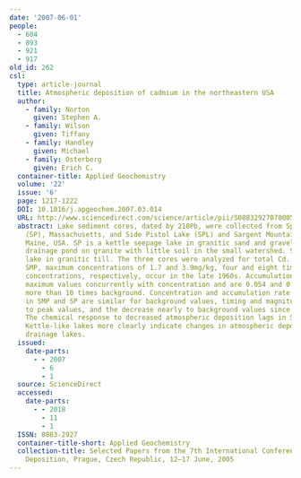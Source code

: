 ```yaml
---
date: '2007-06-01'
people:
  - 604
  - 893
  - 921
  - 917
old_id: 262
csl:
  type: article-journal
  title: Atmospheric deposition of cadmium in the northeastern USA
  author:
    - family: Norton
      given: Stephen A.
    - family: Wilson
      given: Tiffany
    - family: Handley
      given: Michael
    - family: Osterberg
      given: Erich C.
  container-title: Applied Geochemistry
  volume: '22'
  issue: '6'
  page: 1217-1222
  DOI: 10.1016/j.apgeochem.2007.03.014
  URL: http://www.sciencedirect.com/science/article/pii/S0883292707000571
  abstract: Lake sediment cores, dated by 210Pb, were collected from Spectacle Pond
    (SP), Massachusetts, and Side Pistol Lake (SPL) and Sargent Mountain Pond (SMP),
    Maine, USA. SP is a kettle seepage lake in granitic sand and gravel. SMP is a
    drainage pond on granite with little soil in the small watershed. SPL is a drainage
    lake in granitic till. The three cores were analyzed for total Cd. For SP and
    SMP, maximum concentrations of 1.7 and 3.9mg/kg, four and eight times background
    concentrations, respectively, occur in the late 1960s. Accumulation rates reach
    maximum values concurrently with concentration and are 0.054 and 0.016μg/cm2/a,
    more than 10 times background. Concentration and accumulation rate age relationships
    in SMP and SP are similar for background values, timing and magnitude of increase
    to peak values, and the decrease nearly to background values since about 1975.
    The chemical response to decreased atmospheric deposition lags in SPL sediment.
    Kettle-like lakes more clearly indicate changes in atmospheric deposition than
    drainage lakes.
  issued:
    date-parts:
      - - 2007
        - 6
        - 1
  source: ScienceDirect
  accessed:
    date-parts:
      - - 2018
        - 11
        - 1
  ISSN: 0883-2927
  container-title-short: Applied Geochemistry
  collection-title: Selected Papers from the 7th International Conference on Acid
    Deposition, Prague, Czech Republic, 12–17 June, 2005
---
```


